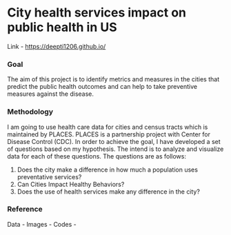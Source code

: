 # City health services impact on public health in US

Link - https://deepti1206.github.io/

### Goal
The aim of this project is to identify metrics and measures in the cities that predict the public health outcomes and can help to take preventive measures against the disease.

### Methodology

I am going to use health care data for cities and census tracts which is maintained by PLACES. PLACES is a partnership project with Center for Disease Control (CDC). In order to achieve the goal, I have developed a set of questions based on my hypothesis. The intend is to analyze and visualize data for each of these questions. The questions are as follows:

1. Does the city make a difference in how much a population uses preventative services?
2. Can Cities Impact Healthy Behaviors?
3. Does the use of health services make any difference in the city?

### Reference

Data - 
Images - 
Codes - 
